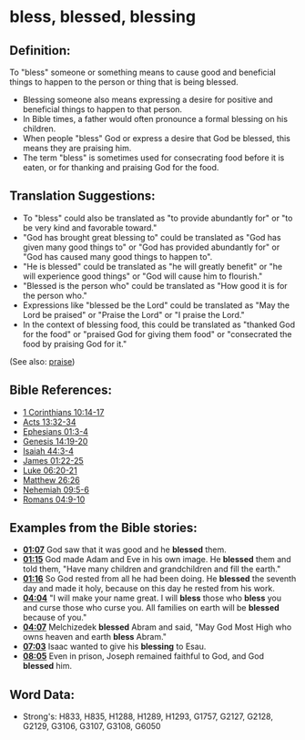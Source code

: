 # bless, blessed, blessing #

## Definition: ##

To "bless" someone or something means to cause good and beneficial things to happen to the person or thing that is being blessed.

* Blessing someone also means expressing a desire for positive and beneficial things to happen to that person.
* In Bible times, a father would often pronounce a formal blessing on his children.
* When people "bless" God or express a desire that God be blessed, this means they are praising him.
* The term "bless" is sometimes used for consecrating food before it is eaten, or for thanking and praising God for the food.


## Translation Suggestions: ##

* To "bless" could also be translated as "to provide abundantly for" or "to be very kind and favorable toward."
* "God has brought great blessing to" could be translated as "God has given many good things to" or "God has provided abundantly for" or "God has caused many good things to happen to".
* "He is blessed" could be translated as "he will greatly benefit" or "he will experience good things" or "God will cause him to flourish."
* "Blessed is the person who" could be translated as "How good it is for the person who."
* Expressions like "blessed be the Lord" could be translated as "May the Lord be praised" or "Praise the Lord" or "I praise the Lord."
* In the context of blessing food, this could be translated as "thanked God for the food" or "praised God for giving them food" or "consecrated the food by praising God for it."

(See also: [praise](../other/praise.md))

## Bible References: ##

* [1 Corinthians 10:14-17](rc://en/tn/help/1co/10/14)
* [Acts 13:32-34](rc://en/tn/help/act/13/32)
* [Ephesians 01:3-4](rc://en/tn/help/eph/01/03)
* [Genesis 14:19-20](rc://en/tn/help/gen/14/19)
* [Isaiah 44:3-4](rc://en/tn/help/isa/44/03)
* [James 01:22-25](rc://en/tn/help/jas/01/22)
* [Luke 06:20-21](rc://en/tn/help/luk/06/20)
* [Matthew 26:26](rc://en/tn/help/mat/26/26)
* [Nehemiah 09:5-6](rc://en/tn/help/neh/09/05)
* [Romans 04:9-10](rc://en/tn/help/rom/04/09)

## Examples from the Bible stories: ##

* __[01:07](rc://en/tn/help/obs/01/07)__ God saw that it was good and he __blessed__  them.
* __[01:15](rc://en/tn/help/obs/01/15)__ God made Adam and Eve in his own image. He __blessed__  them and told them, "Have many children and grandchildren and fill the earth."
* __[01:16](rc://en/tn/help/obs/01/16)__ So God rested from all he had been doing. He __blessed__  the seventh day and made it holy, because on this day he rested from his work.
* __[04:04](rc://en/tn/help/obs/04/04)__ "I will make your name great. I will __bless__  those who __bless__  you and curse those who curse you. All families on earth will be __blessed__  because of you."
* __[04:07](rc://en/tn/help/obs/04/07)__ Melchizedek __blessed__  Abram and said, "May God Most High who owns heaven and earth __bless__  Abram."
* __[07:03](rc://en/tn/help/obs/07/03)__ Isaac wanted to give his __blessing__  to Esau.
* __[08:05](rc://en/tn/help/obs/08/05)__ Even in prison, Joseph remained faithful to God, and God __blessed__  him.

## Word Data: ##

* Strong's: H833, H835, H1288, H1289, H1293, G1757, G2127, G2128, G2129, G3106, G3107, G3108, G6050

